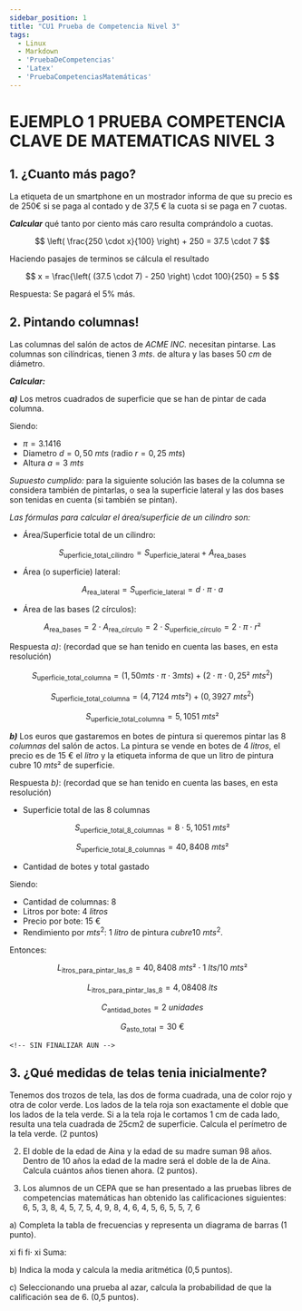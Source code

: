```yaml
---
sidebar_position: 1
title: "CU1 Prueba de Competencia Nivel 3"
tags:
  - Linux
  - Markdown
  - 'PruebaDeCompetencias'
  - 'Latex'
  - 'PruebaCompetenciasMatemáticas'
--- 
```


# EJEMPLO 1 PRUEBA COMPETENCIA CLAVE DE MATEMATICAS NIVEL 3

## 1. ¿Cuanto más pago?

La etiqueta de un smartphone en un mostrador informa de que su precio es de 250€ si se paga al contado y de 37,5 € la cuota si se paga en 7 cuotas.

_**Calcular**_ qué tanto por ciento más caro resulta comprándolo a cuotas.

$$
\left( \frac{250 \cdot x}{100} \right) + 250 = 37.5 \cdot 7
$$

Haciendo pasajes de terminos se cálcula el resultado

$$
x = \frac{\left( (37.5 \cdot 7) - 250 \right) \cdot 100}{250} = 5
$$

Respuesta: Se pagará el $5\%$ más.

## 2. Pintando columnas!

Las columnas del salón de actos de _ACME INC._ necesitan pintarse. Las columnas son cilíndricas, tienen $3\ mts.$ de altura y las bases $50\ cm$ de diámetro.

_**Calcular:**_

_**a)**_ Los metros cuadrados de superficie que se han de pintar de cada columna.

Siendo:

- $\pi = 3.1416$
- Diametro $d = 0,50\ mts$ (radio $r = 0,25\ mts$)
- Altura $a = 3\ mts$

_Supuesto cumplido:_ para la siguiente solución las bases de la columna se considera también de pintarlas, o sea la superficie lateral y las dos bases son tenidas en cuenta (si también se pintan).

_Las fórmulas para calcular el área/superficie de un cilindro son:_

- Área/Superficie total de un cílindro:

$$
S_{\text{uperficie\_total\_cílindro}} = S_{\text{uperficie\_lateral}} + A_{\text{rea\_bases}}
$$

- Área (o superficie) lateral:

$$
A_{\text{rea\_lateral}} = S_{\text{uperficie\_lateral}} = d \cdot \pi \cdot a 
$$

- Área de las bases (2 círculos):
     
$$
A_{\text{rea\_bases}} = 2 \cdot A_{\text{rea\_círculo}} = 2 \cdot S_{\text{uperficie\_círculo}} = 2 \cdot \pi \cdot r²
$$
  
Respuesta _a)_: (recordad que se han tenido en cuenta las bases, en esta resolución)

$$
S_{\text{uperficie\_total\_columna}} = (1,50mts \cdot \pi \cdot 3mts) + (2 \cdot \pi \cdot 0,25²\ mts^2)
$$


$$
S_{\text{uperficie\_total\_columna}} = (4,7124\ mts²) + (0,3927\ mts^2)
$$

$$
S_{\text{uperficie\_total\_columna}} = 5,1051\ mts²
$$

_**b)**_ Los euros que gastaremos en botes de pintura si queremos pintar las $8$ $columnas$ del salón de actos. La pintura se vende en botes de $4\ litros$, el precio es de $15\ \text{€}$ el $litro$ y la etiqueta informa de que un litro de pintura cubre $10\ mts²$ de superficie.

Respuesta _b)_: (recordad que se han tenido en cuenta las bases, en esta resolución)

- Superficie total de las 8 columnas 
 
$$
S_{\text{uperficie\_total\_8\_columnas}}= 8 \cdot 5,1051\ mts²
$$

$$
S_{\text{uperficie\_total\_8\_columnas}}= 40,8408\ mts²
$$

- Cantidad de botes y total gastado

Siendo:

- Cantidad de columnas: $8$
- Litros por bote: $4\ litros$
- Precio por bote: $15\ \text{€}$
- Rendimiento por $mts^2$: $1\ litro$ de pintura $cubre 10\ mts^2$.

Entonces:

$$
L_{\text{itros\_para\_pintar\_las\_8}} = 40,8408\ mts² \cdot 1\ lts / 10\ mts²
$$


$$
L_{\text{itros\_para\_pintar\_las\_8}} = 4,08408\ lts
$$


$$
C_{\text{antidad\_botes}} = 2\ unidades
$$


$$
G_{\text{asto\_total}} = 30\ \text{€}
$$

```{=html}
<!-- SIN FINALIZAR AUN -->
```
## 3. ¿Qué medidas de telas tenia inicialmente?

Tenemos dos trozos de tela, las dos de forma cuadrada, una de color rojo y otra de color verde. Los lados de la tela roja son exactamente el doble que los lados de la tela verde. Si a la tela roja le cortamos 1 cm de cada lado, resulta una tela cuadrada de 25cm2 de superficie. Calcula el perímetro de la tela verde. (2 puntos)

2.  El doble de la edad de Aina y la edad de su madre suman 98 años. Dentro de 10 años la edad de la madre será el doble de la de Aina. Calcula cuántos años tienen ahora. (2 puntos).

3.  Los alumnos de un CEPA que se han presentado a las pruebas libres de competencias matemáticas han obtenido las calificaciones siguientes:
    6, 5, 3, 8, 4, 5, 7, 5, 4, 9, 8, 4, 6, 4, 5, 6, 5, 5, 7, 6


a)  Completa la tabla de frecuencias y representa un diagrama de barras (1 punto).

xi fi fi· xi Suma:

b)  Indica la moda y calcula la media aritmética (0,5 puntos).

c)  Seleccionando una prueba al azar, calcula la probabilidad de que la calificación sea de 6. (0,5 puntos).
